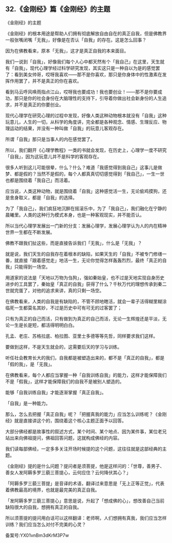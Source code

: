 ## 32.《金刚经》篇《金刚经》的主题
《金刚经》的主题


《金刚经》的根本用途是帮助人们拥有彻底解放自由自在的真正自我，但是佛教界一般张嘴闭嘴「无我」，好像是在否认「自我」的存在。这是怎么回事？


因为在佛教看来，原本「无我」，这才是真正自我的本来面目。


我们一说到「自我」，好像我们每个人心中都天然有个「我自己」在这里，天生就有「自我」，现代心理学经过科学研究发现，其实这只是一种自以为是的感觉罢了：看到美女帅哥，哎呀我喜欢——那不是你喜欢，那只是你身体中的性激素在发挥作用罢了，并不是真正的你在喜欢。


看到马云呼风唤雨指点江山，哎呀我也要成功！我也要创业！——那不是你要成功，那只是你的社会身份在大脑理性的支持下，引导着你做出社会新身份的人生追求，并不是真正的你要创业。


现代心理学在研究心理的过程中发现，好像人类这种动物根本就没有「自我」这种玩意儿，人生的一切，从科学的角度讲，完全都是各种观念、情感、生理反应、物理运动的结果，并没有一种叫做「自我」的玩意儿客观存在。


所谓「自我」那只是当事人的内在感觉罢了。


所以，我们翻开《心理学教程》一类的书就会发现，在历史上，心理学一度不研究「自我」，因为这玩意儿并不是科学的客观存在。


很多人听到这儿可能很晕，什么？什么？难道「我感觉得到我自己」这事儿是做梦、都是假的？当然不是假的，每个人都真真切切感觉得到「我自己」，一生一世也都是围绕着「我自己」而活着。


应当说，人类这种动物，就是围绕着「自我」这种感觉活一生，无论偷鸡摸狗，还是舍身取义，都是「自我」的选择。


为了「我自己」，我们疯狂地沉醉在摇滚乐中，为了「我自己」，我们融化在宁静的晨曦里。人类的这种行为模式本身，也是一种客观现实，并不能否认。


所以当代心理学发展出一门新的分支：发展心理学，发展心理学认为人的内在精神世界一生都在不断发展。


佛教不跟我们扯这些，而是直接告诉我们「无我」，什么是「无我」？


就是说，我们天生的自我存在着根本的缺陷，如果天生的「自我」不被专门修缮一番，就直接「跟着感觉走」地活一生，无论你觉得怎样轰轰烈烈，最终「真正的自我」只能得到一场空。


用道家的说法是「天地以万物为刍狗」，强如秦始皇，也不过是天地实现自身历史进步的工具罢了，秦始皇「真正的自我」获得了什么？千秋万代的理想传承到秦二世就完蛋了，对他的追求来讲，真的只剩一场空。


在佛教看来，人类的自我是有缺陷的，不管不顾地瞎活，就会一辈子活得糊里糊涂临死一生都莫名其妙，不过是历史中可有可无的过客罢了；


只有为真正的自己而活，只有做到为真正的自己而活，无论一生辉煌还是平淡，无论一生是长是短，都活得明明白白。


孔孟、老庄、苏格拉底、柏拉图、亚里士多德等等先哲，同样要求我们这样。


要做到这样，不是天生就会的，这需要后天的学习与训练。


听任社会教育长大的我们，自我都是被塑造出来的，都不是「真正的自我」，都是「假的我」，是「无我」。


在佛教看来，每个人都应当掌握一种「自我训练自我」的能力，这样才能保障我们不是「假我」，这样才能保障我们的自我不是被别人塑造的。


能够「自我训练自我」才能逐渐掌握「真正自我」。


「自我」是一种能力。


那么，怎么去把握「真正自我」呢？「把握真我的能力」应当怎么训练呢？《金刚经》就是直接讲这个的，围绕着这个核心主题正面予以回答。


大部分佛经都是故事性的叙述方式，某个时间、某个地点、因为某件事，某位老兄站出来向佛祖提问，佛祖回答问题，这就构成佛经的内容。


我们读每部佛经，一定多多关注开场时候提的这个问题，这往往就是这部经典的主题。


《金刚经》提的是什么问题？提问者是须菩提，他是这样问的：「世尊，善男子、善女人发阿耨多罗三藐三菩提心，云何应住？云何降伏其心？」


「阿耨多罗三藐三菩提」是音译的术语，翻译过来意思是「无上正等正觉」，代表着佛教最高的境界，也就是最完美的真正自我。


「发阿耨多罗三藐三菩提心」意思是说，升起了「想成佛的心」，想改善自己当前缺陷很大的自我，想拥有真正的自我。


所以须菩提的提问用白话可以这样翻译：老师啊，人们想拥有真我，我们应当怎样训练？我们应当怎么对付不完美的心灵？


  



备案号:YX01vnBm3dKrM3P7w

